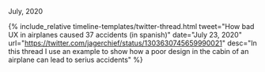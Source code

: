 <div class="flex items-center mb-8 timeline-item">
    <div class="w-12 mr-4 bg-gray-300 flex-0 dark:bg-gray-800 timeline-stroke"></div>
    <p class="text-lg font-bold">July, 2020</p>
    <div class="flex-1 h-px ml-4 bg-gray-300 dark:bg-gray-800 timeline-stroke"></div>
</div>


 {% include_relative timeline-templates/twitter-thread.html 
 tweet="How bad UX in airplanes caused 37 accidents (in spanish)" 
 date="July 23, 2020" 
 url="https://twitter.com/jagerchief/status/1303630745659990021"
 desc="In this thread I use an example to show how a poor design in the cabin of an airplane can lead to serius accidents" 
 %}
